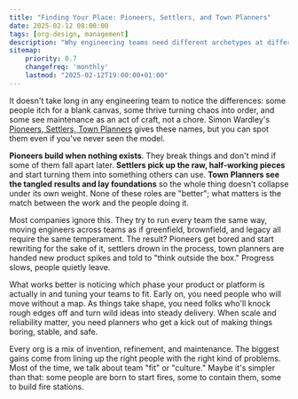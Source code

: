 ```yaml
---
title: "Finding Your Place: Pioneers, Settlers, and Town Planners"
date: 2025-02-12 08:00:00
tags: [org-design, management]
description: "Why engineering teams need different archetypes at different phases, and how mismatches quietly slow things down."
sitemap:
    priority: 0.7
    changefreq: 'monthly'
    lastmod: "2025-02-12T19:00:00+01:00"
---
```


It doesn't take long in any engineering team to notice the differences: some people itch for a blank canvas, some thrive turning chaos into order, and some see maintenance as an act of craft, not a chore. Simon Wardley's [Pioneers, Settlers, Town Planners](https://blog.gardeviance.org/2012/06/pioneers-settlers-and-town-planners.html) gives these names, but you can spot them even if you've never seen the model.

**Pioneers build when nothing exists**. They break things and don't mind if some of them fall apart later. **Settlers pick up the raw, half-working pieces** and start turning them into something others can use. **Town Planners see the tangled results and lay foundations** so the whole thing doesn't collapse under its own weight. None of these roles are "better"; what matters is the match between the work and the people doing it.

Most companies ignore this. They try to run every team the same way, moving engineers across teams as if greenfield, brownfield, and legacy all require the same temperament. The result? Pioneers get bored and start rewriting for the sake of it, settlers drown in the process, town planners are handed new product spikes and told to "think outside the box." Progress slows, people quietly leave.

What works better is noticing which phase your product or platform is actually in and tuning your teams to fit. Early on, you need people who will move without a map. As things take shape, you need folks who'll knock rough edges off and turn wild ideas into steady delivery. When scale and reliability matter, you need planners who get a kick out of making things boring, stable, and safe.

Every org is a mix of invention, refinement, and maintenance. The biggest gains come from lining up the right people with the right kind of problems. Most of the time, we talk about team "fit" or "culture." Maybe it's simpler than that: some people are born to start fires, some to contain them, some to build fire stations.
